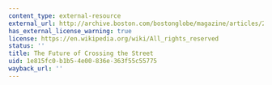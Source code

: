 ```yaml
---
content_type: external-resource
external_url: http://archive.boston.com/bostonglobe/magazine/articles/2008/08/10/the_future_of_crossing_the_street/?page=full
has_external_license_warning: true
license: https://en.wikipedia.org/wiki/All_rights_reserved
status: ''
title: The Future of Crossing the Street
uid: 1e815fc0-b1b5-4e00-836e-363f55c55775
wayback_url: ''
---
```

